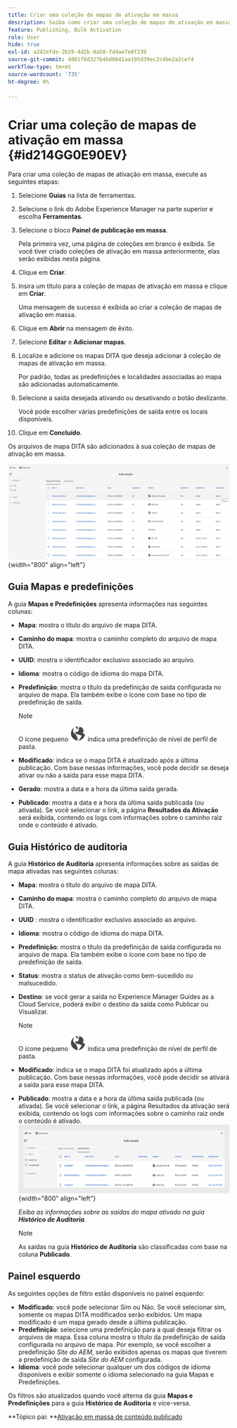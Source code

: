 ```yaml
---
title: Criar uma coleção de mapas de ativação em massa
description: Saiba como criar uma coleção de mapas de ativação em massa nos guias do AEM.
feature: Publishing, Bulk Activation
role: User
hide: true
exl-id: a242efde-2b29-4d2b-8a50-fd4ae7e8f239
source-git-commit: 4801f0d327b4bd0641aa195d39ec2c4be2a2ce74
workflow-type: tm+mt
source-wordcount: '735'
ht-degree: 0%

---
```


# Criar uma coleção de mapas de ativação em massa {#id214GG0E90EV}

Para criar uma coleção de mapas de ativação em massa, execute as seguintes etapas:

1. Selecione **Guias** na lista de ferramentas.

1. Selecione o link do Adobe Experience Manager na parte superior e escolha **Ferramentas**.

1. Selecione o bloco **Painel de publicação em massa**.

   Pela primeira vez, uma página de coleções em branco é exibida. Se você tiver criado coleções de ativação em massa anteriormente, elas serão exibidas nesta página.

1. Clique em **Criar**.

1. Insira um título para a coleção de mapas de ativação em massa e clique em **Criar**.

   Uma mensagem de sucesso é exibida ao criar a coleção de mapas de ativação em massa.

1. Clique em **Abrir** na mensagem de êxito.

1. Selecione **Editar** e **Adicionar mapas**.

1. Localize e adicione os mapas DITA que deseja adicionar à coleção de mapas de ativação em massa.

   Por padrão, todas as predefinições e localidades associadas ao mapa são adicionadas automaticamente.

1. Selecione a saída desejada ativando ou desativando o botão deslizante.

   Você pode escolher várias predefinições de saída entre os locais disponíveis.

1. Clique em **Concluído**.

Os arquivos de mapa DITA são adicionados à sua coleção de mapas de ativação em massa.

![ criou a coleção de ativação em massa](images/bulk-activation-collection-created.png){width="800" align="left"}

## Guia Mapas e predefinições

A guia **Mapas e Predefinições** apresenta informações nas seguintes colunas:

- **Mapa**: mostra o título do arquivo de mapa DITA.
- **Caminho do mapa**: mostra o caminho completo do arquivo de mapa DITA.

- **UUID**: mostra o identificador exclusivo associado ao arquivo.

- **Idioma**: mostra o código de idioma do mapa DITA.
- **Predefinição**: mostra o título da predefinição de saída configurada no arquivo de mapa. Ela também exibe o ícone com base no tipo de predefinição de saída.

  >[!NOTE]
  >
  > O ícone pequeno ![](images/global-preset-icon.svg) indica uma predefinição de nível de perfil de pasta.

- **Modificado**: indica se o mapa DITA é atualizado após a última publicação. Com base nessas informações, você pode decidir se deseja ativar ou não a saída para esse mapa DITA.
- **Gerado**: mostra a data e a hora da última saída gerada.
- **Publicado**: mostra a data e a hora da última saída publicada (ou ativada). Se você selecionar o link, a página **Resultados da Ativação** será exibida, contendo os logs com informações sobre o caminho raiz onde o conteúdo é ativado.

## Guia Histórico de auditoria

A guia **Histórico de Auditoria** apresenta informações sobre as saídas de mapa ativadas nas seguintes colunas:
- **Mapa**: mostra o título do arquivo de mapa DITA.
- **Caminho do mapa**: mostra o caminho completo do arquivo de mapa DITA.
- **UUID** : mostra o identificador exclusivo associado ao arquivo.
- **Idioma**: mostra o código de idioma do mapa DITA.
- **Predefinição**: mostra o título da predefinição de saída configurada no arquivo de mapa. Ela também exibe o ícone com base no tipo de predefinição de saída.
- **Status**: mostra o status de ativação como bem-sucedido ou malsucedido.
- **Destino**: se você gerar a saída no Experience Manager Guides as a Cloud Service, poderá exibir o destino da saída como Publicar ou Visualizar.

  >[!NOTE]
  >
  > O ícone pequeno ![](images/global-preset-icon.svg) indica uma predefinição de nível de perfil de pasta.

- **Modificado**: indica se o mapa DITA foi atualizado após a última publicação. Com base nessas informações, você pode decidir se ativará a saída para esse mapa DITA.
- **Publicado**: mostra a data e a hora da última saída publicada (ou ativada). Se você selecionar o link, a página Resultados da ativação será exibida, contendo os logs com informações sobre o caminho raiz onde o conteúdo é ativado.
  ![ criou a guia de histórico de auditoria da coleção de ativação em massa](images/bulk-collection-audit-history.png){width="800" align="left"}

  *Exiba as informações sobre as saídas do mapa ativado na guia **Histórico de Auditoria**.*


  >[!NOTE]
  >
  > As saídas na guia **Histórico de Auditoria** são classificadas com base na coluna **Publicado**.



## Painel esquerdo

As seguintes opções de filtro estão disponíveis no painel esquerdo:

- **Modificado**: você pode selecionar Sim ou Não. Se você selecionar sim, somente os mapas DITA modificados serão exibidos. Um mapa modificado é um mapa gerado desde a última publicação.
- **Predefinição**: selecione uma predefinição para a qual deseja filtrar os arquivos de mapa. Essa coluna mostra o título da predefinição de saída configurada no arquivo de mapa. Por exemplo, se você escolher a predefinição *Site do AEM*, serão exibidos apenas os mapas que tiverem a predefinição de saída *Site do AEM* configurada.
- **Idioma**: você pode selecionar qualquer um dos códigos de idioma disponíveis e exibir somente o idioma selecionado na guia Mapas e Predefinições.

Os filtros são atualizados quando você alterna da guia **Mapas e Predefinições** para a guia **Histórico de Auditoria** e vice-versa.

**Tópico pai: **[Ativação em massa de conteúdo publicado](conf-bulk-activation.md)
